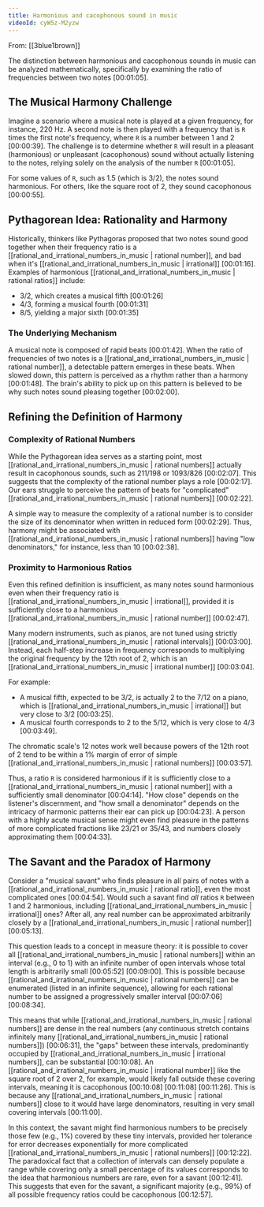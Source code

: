 ```yaml
---
title: Harmonious and cacophonous sound in music
videoId: cyW5z-M2yzw
---
```


From: [[3blue1brown]] <br/> 

The distinction between harmonious and cacophonous sounds in music can be analyzed mathematically, specifically by examining the ratio of frequencies between two notes <a class="yt-timestamp" data-t="00:01:05">[00:01:05]</a>.

## The Musical Harmony Challenge

Imagine a scenario where a musical note is played at a given frequency, for instance, 220 Hz. A second note is then played with a frequency that is `R` times the first note's frequency, where `R` is a number between 1 and 2 <a class="yt-timestamp" data-t="00:00:39">[00:00:39]</a>. The challenge is to determine whether `R` will result in a pleasant (harmonious) or unpleasant (cacophonous) sound without actually listening to the notes, relying solely on the analysis of the number `R` <a class="yt-timestamp" data-t="00:01:05">[00:01:05]</a>.

For some values of `R`, such as 1.5 (which is 3/2), the notes sound harmonious. For others, like the square root of 2, they sound cacophonous <a class="yt-timestamp" data-t="00:00:55">[00:00:55]</a>.

## Pythagorean Idea: Rationality and Harmony

Historically, thinkers like Pythagoras proposed that two notes sound good together when their frequency ratio is a [[rational_and_irrational_numbers_in_music | rational number]], and bad when it's [[rational_and_irrational_numbers_in_music | irrational]] <a class="yt-timestamp" data-t="00:01:16">[00:01:16]</a>. Examples of harmonious [[rational_and_irrational_numbers_in_music | rational ratios]] include:
*   3/2, which creates a musical fifth <a class="yt-timestamp" data-t="00:01:26">[00:01:26]</a>
*   4/3, forming a musical fourth <a class="yt-timestamp" data-t="00:01:31">[00:01:31]</a>
*   8/5, yielding a major sixth <a class="yt-timestamp" data-t="00:01:35">[00:01:35]</a>

### The Underlying Mechanism
A musical note is composed of rapid beats <a class="yt-timestamp" data-t="00:01:42">[00:01:42]</a>. When the ratio of frequencies of two notes is a [[rational_and_irrational_numbers_in_music | rational number]], a detectable pattern emerges in these beats. When slowed down, this pattern is perceived as a rhythm rather than a harmony <a class="yt-timestamp" data-t="00:01:48">[00:01:48]</a>. The brain's ability to pick up on this pattern is believed to be why such notes sound pleasing together <a class="yt-timestamp" data-t="00:02:00">[00:02:00]</a>.

## Refining the Definition of Harmony

### Complexity of Rational Numbers
While the Pythagorean idea serves as a starting point, most [[rational_and_irrational_numbers_in_music | rational numbers]] actually result in cacophonous sounds, such as 211/198 or 1093/826 <a class="yt-timestamp" data-t="00:02:07">[00:02:07]</a>. This suggests that the complexity of the rational number plays a role <a class="yt-timestamp" data-t="00:02:17">[00:02:17]</a>. Our ears struggle to perceive the pattern of beats for "complicated" [[rational_and_irrational_numbers_in_music | rational numbers]] <a class="yt-timestamp" data-t="00:02:22">[00:02:22]</a>.

A simple way to measure the complexity of a rational number is to consider the size of its denominator when written in reduced form <a class="yt-timestamp" data-t="00:02:29">[00:02:29]</a>. Thus, harmony might be associated with [[rational_and_irrational_numbers_in_music | rational numbers]] having "low denominators," for instance, less than 10 <a class="yt-timestamp" data-t="00:02:38">[00:02:38]</a>.

### Proximity to Harmonious Ratios
Even this refined definition is insufficient, as many notes sound harmonious even when their frequency ratio is [[rational_and_irrational_numbers_in_music | irrational]], provided it is sufficiently close to a harmonious [[rational_and_irrational_numbers_in_music | rational number]] <a class="yt-timestamp" data-t="00:02:47">[00:02:47]</a>.

Many modern instruments, such as pianos, are not tuned using strictly [[rational_and_irrational_numbers_in_music | rational intervals]] <a class="yt-timestamp" data-t="00:03:00">[00:03:00]</a>. Instead, each half-step increase in frequency corresponds to multiplying the original frequency by the 12th root of 2, which is an [[rational_and_irrational_numbers_in_music | irrational number]] <a class="yt-timestamp" data-t="00:03:04">[00:03:04]</a>.

For example:
*   A musical fifth, expected to be 3/2, is actually 2 to the 7/12 on a piano, which is [[rational_and_irrational_numbers_in_music | irrational]] but very close to 3/2 <a class="yt-timestamp" data-t="00:03:25">[00:03:25]</a>.
*   A musical fourth corresponds to 2 to the 5/12, which is very close to 4/3 <a class="yt-timestamp" data-t="00:03:49">[00:03:49]</a>.

The chromatic scale's 12 notes work well because powers of the 12th root of 2 tend to be within a 1% margin of error of simple [[rational_and_irrational_numbers_in_music | rational numbers]] <a class="yt-timestamp" data-t="00:03:57">[00:03:57]</a>.

Thus, a ratio `R` is considered harmonious if it is sufficiently close to a [[rational_and_irrational_numbers_in_music | rational number]] with a sufficiently small denominator <a class="yt-timestamp" data-t="00:04:14">[00:04:14]</a>. "How close" depends on the listener's discernment, and "how small a denominator" depends on the intricacy of harmonic patterns their ear can pick up <a class="yt-timestamp" data-t="00:04:23">[00:04:23]</a>. A person with a highly acute musical sense might even find pleasure in the patterns of more complicated fractions like 23/21 or 35/43, and numbers closely approximating them <a class="yt-timestamp" data-t="00:04:33">[00:04:33]</a>.

## The Savant and the Paradox of Harmony

Consider a "musical savant" who finds pleasure in all pairs of notes with a [[rational_and_irrational_numbers_in_music | rational ratio]], even the most complicated ones <a class="yt-timestamp" data-t="00:04:54">[00:04:54]</a>. Would such a savant find *all* ratios `R` between 1 and 2 harmonious, including [[rational_and_irrational_numbers_in_music | irrational]] ones? After all, any real number can be approximated arbitrarily closely by a [[rational_and_irrational_numbers_in_music | rational number]] <a class="yt-timestamp" data-t="00:05:13">[00:05:13]</a>.

This question leads to a concept in measure theory: it is possible to cover all [[rational_and_irrational_numbers_in_music | rational numbers]] within an interval (e.g., 0 to 1) with an infinite number of open intervals whose total length is arbitrarily small <a class="yt-timestamp" data-t="00:05:52">[00:05:52]</a> <a class="yt-timestamp" data-t="00:09:00">[00:09:00]</a>. This is possible because [[rational_and_irrational_numbers_in_music | rational numbers]] can be enumerated (listed in an infinite sequence), allowing for each rational number to be assigned a progressively smaller interval <a class="yt-timestamp" data-t="00:07:06">[00:07:06]</a> <a class="yt-timestamp" data-t="00:08:34">[00:08:34]</a>.

This means that while [[rational_and_irrational_numbers_in_music | rational numbers]] are dense in the real numbers (any continuous stretch contains infinitely many [[rational_and_irrational_numbers_in_music | rational numbers]]) <a class="yt-timestamp" data-t="00:06:31">[00:06:31]</a>, the "gaps" between these intervals, predominantly occupied by [[rational_and_irrational_numbers_in_music | irrational numbers]], can be substantial <a class="yt-timestamp" data-t="00:10:08">[00:10:08]</a>. An [[rational_and_irrational_numbers_in_music | irrational number]] like the square root of 2 over 2, for example, would likely fall outside these covering intervals, meaning it is cacophonous <a class="yt-timestamp" data-t="00:10:08">[00:10:08]</a> <a class="yt-timestamp" data-t="00:11:08">[00:11:08]</a> <a class="yt-timestamp" data-t="00:11:26">[00:11:26]</a>. This is because any [[rational_and_irrational_numbers_in_music | rational numbers]] close to it would have large denominators, resulting in very small covering intervals <a class="yt-timestamp" data-t="00:11:00">[00:11:00]</a>.

In this context, the savant might find harmonious numbers to be precisely those few (e.g., 1%) covered by these tiny intervals, provided her tolerance for error decreases exponentially for more complicated [[rational_and_irrational_numbers_in_music | rational numbers]] <a class="yt-timestamp" data-t="00:12:22">[00:12:22]</a>. The paradoxical fact that a collection of intervals can densely populate a range while covering only a small percentage of its values corresponds to the idea that harmonious numbers are rare, even for a savant <a class="yt-timestamp" data-t="00:12:41">[00:12:41]</a>. This suggests that even for the savant, a significant majority (e.g., 99%) of all possible frequency ratios could be cacophonous <a class="yt-timestamp" data-t="00:12:57">[00:12:57]</a>.